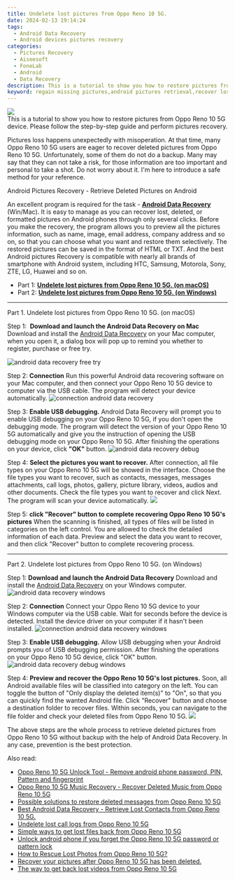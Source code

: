 ```yaml
---
title: Undelete lost pictures from Oppo Reno 10 5G.
date: 2024-02-13 19:14:24
tags: 
  - Android Data Recovery
  - Android devices pictures recovery
categories: 
  - Pictures Recovery
  - Aiseesoft
  - FoneLab
  - Android
  - Data Recovery
description: This is a tutorial to show you how to restore pictures from Oppo Reno 10 5G device. Please follow the step-by-step guide and perform pictures recovery.
keyword: regain missing pictures,android pictures retrieval,recover lost pictures from Oppo Reno 10 5G,restore deleted pictures on Oppo Reno 10 5G,save erased pictures from Oppo Reno 10 5G,retrieve wiped pictures Oppo Reno 10 5G,extract pictures from water damaged phone Oppo Reno 10 5G,does the Oppo Reno 10 5G have a backup for deleted pictures,Oppo Reno 10 5G retrieve deleted pictures,how to retrieve pictures from Oppo Reno 10 5G,get back deleted pictures from Oppo Reno 10 5G android,Oppo Reno 10 5G pictures deleted itself
---
```


<img src="https://img0mobiles.techidaily.com/images/best-assets/devices/oppo/oppo-reno-10-5g/5.jpg" class="atpl-imgstyle"  />

<div class="atpl-content atpl-for-fonelab-android recover-pictures">

<div class="atpl-post-description-part-1">
This is a tutorial to show you how to restore pictures from Oppo Reno 10 5G device. Please follow the step-by-step guide and perform pictures recovery.
</div>

<div class="atpl-post-description-part-2">
<div class="tpl-content-sub-paragraph-normal">
  <p>
    Pictures loss happens unexpectedly with misoperation. At that time, many Oppo Reno 10 5G users are eager to recover deleted pictures from Oppo Reno 10 5G. Unfortunately, some of them do not do a backup. Many may say that they can not take a risk, for those information are too important and personal to take a shot. Do not worry about it. I'm here to introduce a safe method for your reference.
  </p>
</div>
</div>

<div class="atpl-post-description-part-3">
<div class="tpl-content-sub-paragraph-title">
  Android Pictures Recovery - Retrieve Deleted Pictures on Android
</div>
<div class="tpl-content-sub-paragraph-content">
  <p>
    An excellent program is required for the task - <a href="https://tools.techidaily.com/aiseesoft-android-data-recovery/" target="_blank" rel="noopener"><strong>Android Data Recovery</strong></a> (Win/Mac). It is easy to manage as you can recover lost, deleted, or formatted pictures on Android phones through only several clicks. Before you make the recovery, the program allows you to preview all the pictures information, such as name, image, email address, company address and so on, so that you can choose what you want and restore them selectively. The restored pictures can be saved in the format of HTML or TXT. And the best Android pictures Recovery is compatible with nearly all brands of smartphone with Android system, including HTC, Samsung, Motorola, Sony, ZTE, LG, Huawei and so on.
  </p>
</div>

</div>

<ul>
  <li>Part 1: <strong><a href="#p1"> Undelete lost pictures from Oppo Reno 10 5G.  (on macOS)</a></strong></li>
  <li>Part 2: <strong><a href="#p2"> Undelete lost pictures from Oppo Reno 10 5G.  (on Windows)</a></strong></li>
</ul>



<!-- Part 1 -->
<a id="p1" name="p1" ></a><hr>

<div>
  <span class="atpl-step-part-style">Part 1. Undelete lost pictures from Oppo Reno 10 5G. (on macOS)</span>
</div>  

<span class="atpl-stepstyle-a"><span>Step 1: </span></span> <strong>Download and launch the Android Data Recovery on Mac</strong>
Download and install the <a href="https://tools.techidaily.com/aiseesoft-android-data-recovery/" target="_blank" rel="noopener">Android Data Recovery</a> on your Mac computer, when you open it, a dialog box will pop up to remind you whether to register, purchase or free try.

<img src="https://tools.techidaily.com/images/apps/aiseesoft/android-data-recovery/mac-free-try.png" class="atpl-imgstyle" alt="android data recovery free try" />

<span class="atpl-stepstyle-a"><span>Step 2: </span></span> <strong>Connection</strong>
Run this powerful Android data recovering software on your Mac computer, and then connect your Oppo Reno 10 5G device to computer via the USB cable. The program will detect your device automatically.
<img src="https://tools.techidaily.com/images/apps/aiseesoft/android-data-recovery/mac-connection-interface.jpg" class="atpl-imgstyle" alt="connection android data recovery" />

<span class="atpl-stepstyle-a"><span>Step 3: </span></span> <strong>Enable USB debugging.</strong>
Android Data Recovery will prompt you to enable USB debugging on your Oppo Reno 10 5G, if you don't open the debugging mode. The program will detect the version of your Oppo Reno 10 5G automatically and give you the instruction of opening the USB debugging mode on your Oppo Reno 10 5G. After finishing the operations on your device, click <strong>"OK"</strong> button.
<img src="https://tools.techidaily.com/images/apps/aiseesoft/android-data-recovery/mac-android-usb-debug.jpg"  class="atpl-imgstyle" alt="android data recovery debug" />

<span class="atpl-stepstyle-a"><span>Step 4: </span></span> <strong>Select the pictures you want to recover.</strong>
After connection, all file types on your Oppo Reno 10 5G will be showed in the interface. Choose the file types you want to recover, such as contacts, messages, messages attachments, call logs, photos, gallery, picture library, videos, audios and other documents. Check the file types you want to recover and click Next. The program will scan your device automatically.
<img src="https://tools.techidaily.com/images/apps/aiseesoft/android-data-recovery/mac-choose-type-photos.jpg" class="atpl-imgstyle"  />

<span class="atpl-stepstyle-a"><span>Step 5: </span></span> <strong>click "Recover" button to  complete recovering Oppo Reno 10 5G's pictures</strong>
When the scanning is finished, all types of files will be listed in categories on the left control. You are allowed to check the detailed information of each data. Preview and select the data you want to recover, and then click "Recover" button to complete recovering process.


<a id="p2" name="p2"></a><hr>

<!-- Part 2 -->
<div>
  <span class="atpl-step-part-style">Part 2. Undelete lost pictures from Oppo Reno 10 5G. (on Windows)</span>
</div>

<span class="atpl-stepstyle-a"><span>Step 1: </span></span> <strong>Download and launch the Android Data Recovery</strong>
Download and install the <a href="https://tools.techidaily.com/aiseesoft-android-data-recovery/" target="_blank" rel="noopener">Android Data Recovery</a> on your Windows computer.
<img src="https://tools.techidaily.com/images/apps/aiseesoft/android-data-recovery/win-start-interface.png"  class="atpl-imgstyle" alt="android data recovery windows" />

<span class="atpl-stepstyle-a"><span>Step 2: </span></span> <strong>Connection</strong>
Connect your Oppo Reno 10 5G device to your Windows computer via the USB cable. Wait for seconds before the device is detected. Install the device driver on your computer if it hasn't been installed.
<img src="https://tools.techidaily.com/images/apps/aiseesoft/android-data-recovery/win-connection-interface.png" class="atpl-imgstyle" alt="connection android data recovery windows" />

<span class="atpl-stepstyle-a"><span>Step 3: </span></span> <strong>Enable USB debugging.</strong>
Allow USB debugging when your Android prompts you of USB debugging permission. After finishing the operations on your Oppo Reno 10 5G device, click "OK" button.
<img src="https://tools.techidaily.com/images/apps/aiseesoft/android-data-recovery/win-android-usb-debug.png" class="atpl-imgstyle" alt="android data recovery debug windows" />

<span class="atpl-stepstyle-a"><span>Step 4: </span></span> <strong>Preview and recover the Oppo Reno 10 5G's lost pictures.</strong>
Soon, all Android available files will be classified into category on the left. You can toggle the button of "Only display the deleted item(s)" to "On", so that you can quickly find the wanted Android file. Click "Recover" button and choose a destination folder to recover files. Within seconds, you can navigate to the file folder and check your deleted files from Oppo Reno 10 5G.
<img src="https://tools.techidaily.com/images/apps/aiseesoft/android-data-recovery/win-recover-photos.png" class="atpl-imgstyle"  />

<div class="atpl-post-description-part-4">
<div class="tpl-content-sub-paragraph-normal">
    <p>
        The above steps are the whole process to retrieve deleted pictures from Oppo Reno 10 5G without backup with the help of Android Data Recovery. In any case, prevention is the best protection.
    </p>
</div>
</div>

<ins class="adsbygoogle"
     style="display:block"
     data-ad-client="ca-pub-7571918770474297"
     data-ad-slot="8358498916"
     data-ad-format="auto"
     data-full-width-responsive="true"></ins>

<span class="atpl-alsoreadstyle">Also read:</span>
<div><ul>
<li><a href="/oppo-reno-10-5g-unlock-tool-remove-android-phone-password-pin-pattern-and-fingerprint-by-drfone-android-unlock-android-unlock/" target="_blank" rel="noopener"><u>Oppo Reno 10 5G Unlock Tool - Remove android phone password, PIN, Pattern and fingerprint</u></a></li>
<li><a href="/oppo-reno-10-5g-music-recovery-recover-deleted-music-from-oppo-reno-10-5g-by-fonelab-android-recover-music/" target="_blank" rel="noopener"><u>Oppo Reno 10 5G Music Recovery - Recover Deleted Music from Oppo Reno 10 5G</u></a></li>
<li><a href="/possible-solutions-to-restore-deleted-messages-from-oppo-reno-10-5g-by-fonelab-android-recover-messages/" target="_blank" rel="noopener"><u>Possible solutions to restore deleted messages from Oppo Reno 10 5G</u></a></li>
<li><a href="/best-android-data-recovery-retrieve-lost-contacts-from-oppo-reno-10-5g-by-fonelab-android-recover-contacts/" target="_blank" rel="noopener"><u>Best Android Data Recovery - Retrieve Lost Contacts from Oppo Reno 10 5G.</u></a></li>
<li><a href="/undelete-lost-call-logs-from-oppo-reno-10-5g-by-fonelab-android-recover-call-logs/" target="_blank" rel="noopener"><u>Undelete lost call logs from Oppo Reno 10 5G</u></a></li>
<li><a href="/simple-ways-to-get-lost-files-back-from-oppo-reno-10-5g-by-fonelab-android-recover-data/" target="_blank" rel="noopener"><u>Simple ways to get lost files back from Oppo Reno 10 5G</u></a></li>
<li><a href="/unlock-android-phone-if-you-forget-the-oppo-reno-10-5g-password-or-pattern-lock-by-drfone-android-unlock-android-unlock/" target="_blank" rel="noopener"><u>Unlock android phone if you forget the Oppo Reno 10 5G password or pattern lock</u></a></li>
<li><a href="/how-to-rescue-lost-photos-from-oppo-reno-10-5g-by-fonelab-android-recover-photos/" target="_blank" rel="noopener"><u>How to Rescue Lost Photos from Oppo Reno 10 5G?</u></a></li>
<li><a href="/recover-your-pictures-after-oppo-reno-10-5g-has-been-deleted-by-fonelab-android-recover-pictures/" target="_blank" rel="noopener"><u>Recover your pictures after Oppo Reno 10 5G has been deleted.</u></a></li>
<li><a href="/the-way-to-get-back-lost-videos-from-oppo-reno-10-5g-by-fonelab-android-recover-video/" target="_blank" rel="noopener"><u>The way to get back lost videos from Oppo Reno 10 5G</u></a></li>
</ul></div>

</div>

